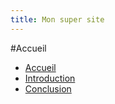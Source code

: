 ```yaml
---
title: Mon super site
---
```


#Accueil

- [Accueil](index.md)
- [Introduction](intro.md)
- [Conclusion](conclu.md)

